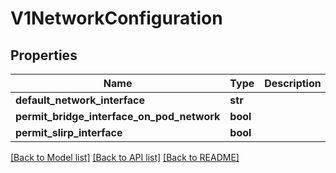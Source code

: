 # V1NetworkConfiguration

## Properties
Name | Type | Description | Notes
------------ | ------------- | ------------- | -------------
**default_network_interface** | **str** |  | [optional] 
**permit_bridge_interface_on_pod_network** | **bool** |  | [optional] 
**permit_slirp_interface** | **bool** |  | [optional] 

[[Back to Model list]](../README.md#documentation-for-models) [[Back to API list]](../README.md#documentation-for-api-endpoints) [[Back to README]](../README.md)


